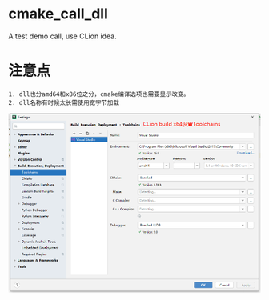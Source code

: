 # cmake_call_dll
A test demo call, use CLion idea.

# 注意点
	1. dll也分amd64和x86位之分，cmake编译选项也需要显示改变。
	2. dll名称有时候太长需使用宽字节加载

![alt](https://raw.githubusercontent.com/Falways/cmake_call_dll/master/clion_build_x64.png "配置示例")
